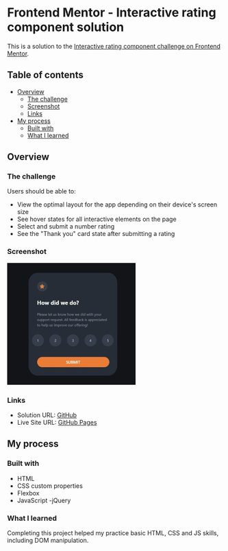 # Frontend Mentor - Interactive rating component solution

This is a solution to the [Interactive rating component challenge on Frontend Mentor](https://www.frontendmentor.io/challenges/interactive-rating-component-koxpeBUmI).

## Table of contents

- [Overview](#overview)
  - [The challenge](#the-challenge)
  - [Screenshot](#screenshot)
  - [Links](#links)
- [My process](#my-process)
  - [Built with](#built-with)
  - [What I learned](#what-i-learned)


## Overview

### The challenge

Users should be able to:

- View the optimal layout for the app depending on their device's screen size
- See hover states for all interactive elements on the page
- Select and submit a number rating
- See the "Thank you" card state after submitting a rating

### Screenshot

![](./images/rating%20component%20screenshot.jpg)


### Links

- Solution URL: [GitHub](https://github.com/manonthemon/Interactive-rating-component)
- Live Site URL: [GitHub Pages](https://manonthemon.github.io/Interactive-rating-component/)

## My process

### Built with

- HTML
- CSS custom properties
- Flexbox
- JavaScript
-jQuery


### What I learned

Completing this project helped my practice basic HTML, CSS and JS skills, including DOM manipulation.
